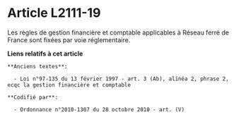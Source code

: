 # Article L2111-19

Les règles de gestion financière et comptable applicables à Réseau ferré de France sont fixées par voie réglementaire.

**Liens relatifs à cet article**

	**Anciens textes**:

	  - Loi n°97-135 du 13 février 1997 - art. 3 (Ab), alinéa 2, phrase 2, ecqc la gestion financière et comptable

	**Codifié par**:

	  - Ordonnance n°2010-1307 du 28 octobre 2010 - art. (V)
